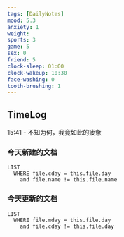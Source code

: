 ```yaml
---
tags: [DailyNotes]
mood: 5.3
anxiety: 1
weight: 
sports: 3
game: 5
sex: 0
friend: 5
clock-sleep: 01:00
clock-wakeup: 10:30
face-washing: 0
tooth-brushing: 1
---
```


## TimeLog

15:41 - 不知为何，我竟如此的疲惫

### 今天新建的文档
```dataview
LIST 
  WHERE file.cday = this.file.day
    and file.name != this.file.name
```

### 今天更新的文档
```dataview
LIST
  WHERE file.mday = this.file.day
    and file.cday != this.file.day
```
